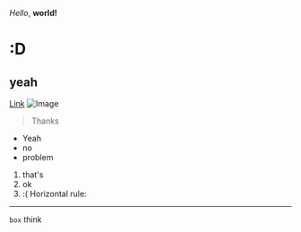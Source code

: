 *Hello*, **world!** 
# :D
## yeah
[Link](https://helpx.adobe.com/content/dam/help/en/photoshop/using/convert-color-image-black-white/jcr_content/main-pars/before_and_after/image-before/Landscape-Color.jpg)
![Image](https://helpx.adobe.com/content/dam/help/en/photoshop/using/convert-color-image-black-white/jcr_content/main-pars/before_and_after/image-before/Landscape-Color.jpg)
> Thanks
* Yeah
* no
* problem
1. that's
2. ok
3. :(
Horizontal rule:

***
`box` think
